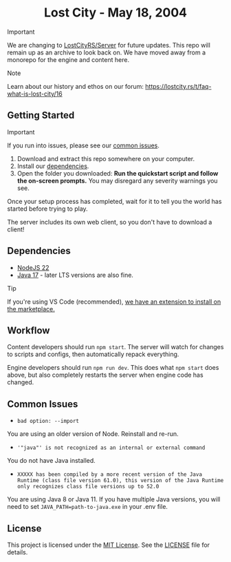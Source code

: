 <div align="center">
    <h1>Lost City - May 18, 2004</h1>
</div>

> [!IMPORTANT]  
> We are changing to [LostCityRS/Server](https://github.com/LostCityRS/Server) for future updates. This repo will remain up as an archive to look back on. We have moved away from a monorepo for the engine and content here.

> [!NOTE]
> Learn about our history and ethos on our forum: https://lostcity.rs/t/faq-what-is-lost-city/16

## Getting Started

> [!IMPORTANT]
> If you run into issues, please see our [common issues](#common-issues).

1. Download and extract this repo somewhere on your computer.
2. Install our [dependencies](#dependencies).
3. Open the folder you downloaded: **Run the quickstart script and follow the on-screen prompts.** You may disregard any severity warnings you see.

Once your setup process has completed, wait for it to tell you the world has started before trying to play.

The server includes its own web client, so you don't have to download a client!

## Dependencies

- [NodeJS 22](https://nodejs.org/)
- [Java 17](https://adoptium.net/) - later LTS versions are also fine.

> [!TIP]
> If you're using VS Code (recommended), [we have an extension to install on the marketplace.](https://marketplace.visualstudio.com/items?itemName=2004scape.runescriptlanguage)

## Workflow

Content developers should run `npm start`. The server will watch for changes to scripts and configs, then automatically repack everything.

Engine developers should run `npm run dev`. This does what `npm start` does above, but also completely restarts the server when engine code has changed.

## Common Issues

* `bad option: --import`  

You are using an older version of Node. Reinstall and re-run.

* `'"java"' is not recognized as an internal or external command`  

You do not have Java installed.

* `XXXXX has been compiled by a more recent version of the Java Runtime (class file version 61.0), this version of the Java Runtime only recognizes class file versions up to 52.0`  

You are using Java 8 or Java 11. If you have multiple Java versions, you will need to set `JAVA_PATH=path-to-java.exe` in your .env file.

## License
This project is licensed under the [MIT License](https://opensource.org/licenses/MIT). See the [LICENSE](LICENSE) file for details.
